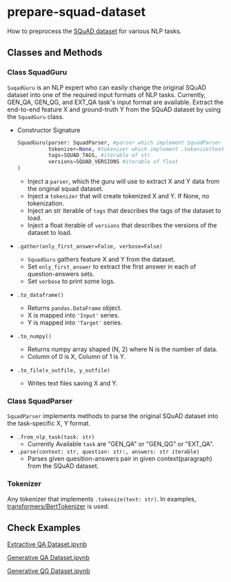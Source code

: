 # prepare-squad-dataset
How to preprocess the [SQuAD dataset](https://rajpurkar.github.io/SQuAD-explorer/) for various NLP tasks.

## Classes and Methods
### Class SquadGuru

`SuqadGuru` is an NLP expert who can easily change the original SQuAD dataset into one of the required input formats of NLP tasks. Currently, GEN_QA, GEN_QG, and EXT_QA task's input format are available. Extract the end-to-end feature X and ground-truth Y from the SQuAD dataset by using the `SquadGuru` class.

- Constructor Signature

  ```python
  SquadGuru(parser: SquadParser, #parser which implement SquadParser
            tokenizer=None, #tokenizer which implement .tokenize(text: str)
            tags=SQUAD_TAGS, #iterable of str
            versions=SQUAD_VERSIONS #iterable of float
  )
  ```

  - Inject a `parser`, which the guru will use to extract X and Y data from the original squad dataset.
  - Inject a `tokenizer` that will create tokenized X and Y. If None, no tokenization.
  - Inject an str iterable of `tags` that describes the tags of the dataset to load.
  - Inject a float iterable of `versions` that describes the versions of the dataset to load.

- `.gather(only_first_answer=False, verbose=False)`
  - `SquadGuru` gathers feature X and Y from the dataset.
  - Set `only_first_answer` to extract the first answer in each of question-answers sets.
  - Set `verbose` to print some logs.
- `.to_dataframe()`
  - Returns `pandas.DataFrame` object.
  - X is mapped into `'Input'` series.
  - Y is mapped into `'Target'` series.
- `.to_numpy()`
  - Returns numpy array shaped (N, 2) where N is the number of data.
  - Column of 0 is X, Column of 1 is Y.
- `.to_file(x_outfile, y_outfile)`
  - Writes text files saving X and Y.

### Class SquadParser

`SquadParser` implements methods to parse the original SQuAD dataset into the task-specific X, Y format.

- `.from_nlp_task(task: str)`
  - Currently Available `task` are "GEN_QA" or "GEN_QG" or "EXT_QA".
- `.parse(context: str, question: str:, answers: str iterable)`
  - Parses given quesition-answers pair in given context(paragraph) from the SQuAD dataset.

### Tokenizer

Any tokenizer that implements `.tokenize(text: str)`. In examples, [transformers/BertTokenizer](https://huggingface.co/transformers/model_doc/bert.html#berttokenizer) is used.


## Check Examples

[Extractive QA Dataset.ipynb](https://github.com/binchoo/prepare-squad-dataset/blob/master/Example\)Extractive%20QA%20Dataset.ipynb)

[Generative QA Dataset.ipynb](https://github.com/binchoo/prepare-squad-dataset/blob/master/Example\)Generative%20QA%20Dataset.ipynb)

[Generative QG Dataset.ipynb](https://github.com/binchoo/prepare-squad-dataset/blob/master/Example\)Generative%20QG%20Dataset.ipynb)

